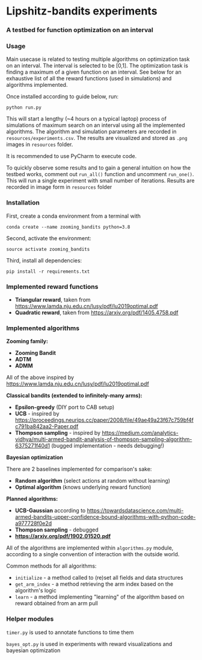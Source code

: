 # Lipshitz-bandits experiments

### A testbed for function optimization on an interval

### Usage

Main usecase is related to testing multiple algorithms on optimization task
on an interval. The interval is selected to be [0,1]. The optimization task is
finding a maximum of a given function on an interval. See below for an exhaustive 
list of all the reward functions (used in simulations) and algorithms implemented.

Once installed according to guide below, run:
```
python run.py
```
This will start a lengthy (~4 hours on a typical laptop) process of
simulations of maximum search on an interval using all the 
implemented algorithms. The algorithm and simulation parameters are
recorded in `resources/experiments.csv`. The results are visualized and 
stored as `.png` images in `resources` folder. 

It is recommended to use PyCharm to execute code.

To quickly observe some results and to gain a general intuition on how
the testbed works, comment out `run_all()` function and uncomment `run_one()`.
This will run a single experiment with small number of iterations. Results
are recorded in image form in `resources` folder


### Installation
First, create a conda environment from a terminal with
```
conda create --name zooming_bandits python=3.8
```
Second, activate the environment:
```
source activate zooming_bandits
```

Third, install all dependencies:
```
pip install -r requirements.txt
```

### Implemented reward functions

- **Triangular reward**, taken from https://www.lamda.nju.edu.cn/lusy/pdf/lu2019optimal.pdf
- **Quadratic reward**, taken from https://arxiv.org/pdf/1405.4758.pdf


### Implemented algorithms

**Zooming family:**
- **Zooming Bandit**
- **ADTM**
- **ADMM**

All of the above inspired by https://www.lamda.nju.edu.cn/lusy/pdf/lu2019optimal.pdf

**Classical bandits (extended to infinitely-many arms):**
- **Epsilon-greedy** (DIY port to CAB setup)
- **UCB** - inspired by https://proceedings.neurips.cc/paper/2008/file/49ae49a23f67c759bf4fc791ba842aa2-Paper.pdf
- **Thompson sampling** - inspired by https://medium.com/analytics-vidhya/multi-armed-bandit-analysis-of-thompson-sampling-algorithm-6375271f40d1
  (bugged implementation - needs debugging!)

**Bayesian optimization** 

There are 2 baselines implemented for comparison's sake:
- **Random algorithm** (select actions at random without learning)
- **Optimal algorithm** (knows underlying reward function)

**Planned algorithms:**
- **UCB-Gaussian** according to https://towardsdatascience.com/multi-armed-bandits-upper-confidence-bound-algorithms-with-python-code-a977728f0e2d
- **Thompson sampling** - debugged
- **https://arxiv.org/pdf/1902.01520.pdf**

All of the algorithms are implemented within `algorithms.py` module, according to a single
convention of interaction with the outside world.

Common methods for all algorithms:
* `initialize` - a method called to (re)set all fields and data structures
* `get_arm_index` - a method retrieving the arm index based on the algorithm's logic
* `learn` - a method implementing "learning" of the algorithm based on reward obtained from an arm pull

### Helper modules

`timer.py` is used to annotate functions to time them

`bayes_opt.py` is used in experiments with reward visualizations and bayesian optimization

